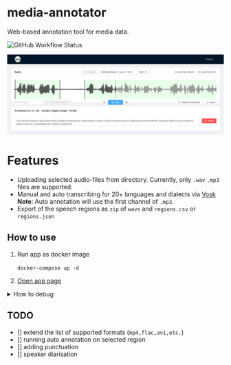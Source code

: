 # media-annotator
Web-based annotation tool for media data.

![GitHub Workflow Status](https://img.shields.io/github/actions/workflow/status/ruslantau/media-annotator/docker-image.yml)

![](./img/mediaView.png)

# Features
- Uploading selected audio-files from directory. Currently, only `.wav` `.mp3` files are supported. 
- Manual and auto transcribing for 20+ languages and dialects via [Vosk](https://alphacephei.com/vosk) **Note**: Auto annotation will use the first channel of `.mp3`.
- Export of the speech regions as `zip` of `wavs` and `regions.csv` or `regions.json`

## How to use
    
1. Run app as docker image
   
    ```docker-compose up -d```
2. [Open app page](localhost:3000/projects)

<details>
  <summary>How to debug</summary>

1. Install [conda](https://docs.conda.io/projects/conda/en/stable/user-guide/install/index.html#)/[miniconda](https://docs.conda.io/en/latest/miniconda.html)/[micromamba](https://mamba.readthedocs.io/en/latest/installation.html#micromamba) and [node+npm](https://nodejs.org/en/download)

2. Clone repository, create python environment using conda manager and activate it

    ```bash
    git clone https://github.com/ruslantau/media-annotator
    cd annotator
    conda env create -f backend/environment.yaml
    conda activate annotator
    ```

3. Run FastAPI backend

    ```bash
    python backend/main.py
    ```

4. Install dependencies and run Nuxt frontend

    ```bash
    cd frontend
    npm install
    npm run build 
    npm run start
    ```
5.  [Open app page](localhost:3000/projects)
</details>

## TODO
- [] extend the list of supported formats (`mp4,flac,avi,etc.`)
- [] running auto annotation on selected region
- [] adding punctuation 
- [] speaker diarisation 
